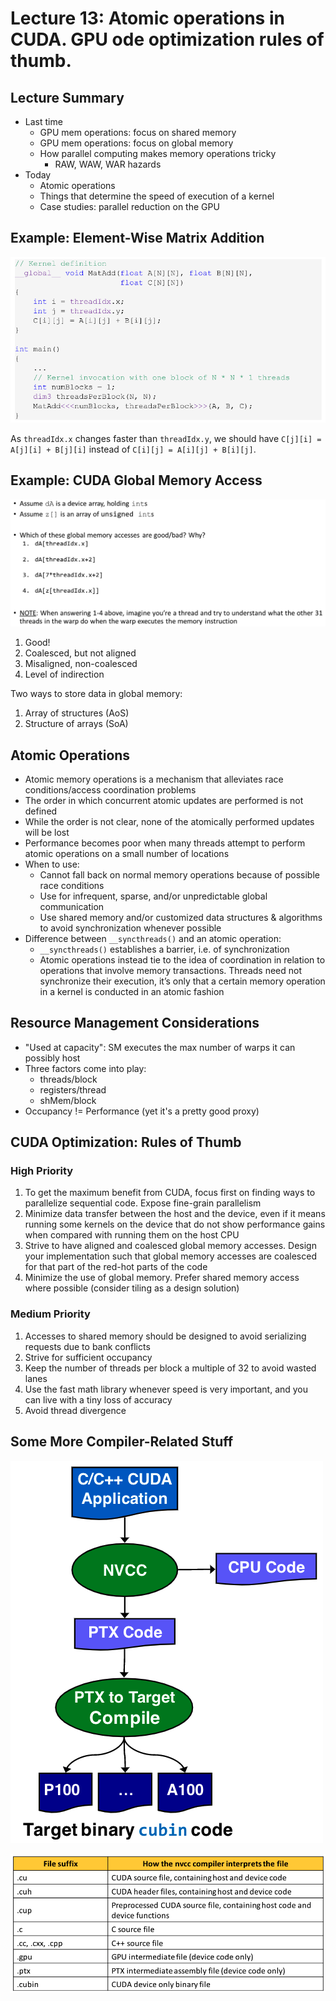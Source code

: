 # Lecture 13: Atomic operations in CUDA. GPU ode optimization rules of thumb.

## Lecture Summary

* Last time
  * GPU mem operations: focus on shared memory
  * GPU mem operations: focus on global memory
  * How parallel computing makes memory operations tricky
    * RAW, WAW, WAR hazards
* Today
  * Atomic operations
  * Things that determine the speed of execution of a kernel
  * Case studies: parallel reduction on the GPU 

## Example: Element-Wise Matrix Addition

![](../../.gitbook/assets/screen-shot-2021-02-22-at-11.17.35-am.png)

As `threadIdx.x` changes faster than `threadIdx.y`, we should have `C[j][i] = A[j][i] + B[j][i]` instead of `C[i][j] = A[i][j] + B[i][j]`.

## Example: CUDA Global Memory Access

![](../../.gitbook/assets/screen-shot-2021-02-22-at-11.19.42-am.png)

1. Good!
2. Coalesced, but not aligned
3. Misaligned, non-coalesced
4. Level of indirection

Two ways to store data in global memory:

1. Array of structures \(AoS\)
2. Structure of arrays \(SoA\)

## Atomic Operations

* Atomic memory operations is a mechanism that alleviates race conditions/access coordination problems
* The order in which concurrent atomic updates are performed is not defined
* While the order is not clear, none of the atomically performed updates will be lost
* Performance becomes poor when many threads attempt to perform atomic operations on a small number of locations
* When to use:
  * Cannot fall back on normal memory operations because of possible race conditions
  * Use for infrequent, sparse, and/or unpredictable global communication
  * Use shared memory and/or customized data structures & algorithms to avoid synchronization whenever possible
* Difference between `__syncthreads()` and an atomic operation:
  * `__syncthreads()` establishes a barrier, i.e. of synchronization
  * Atomic operations instead tie to the idea of coordination in relation to operations that involve memory transactions. Threads need not synchronize their execution, it’s only that a certain memory operation in a kernel is conducted in an atomic fashion

## Resource Management Considerations

* "Used at capacity": SM executes the max number of warps it can possibly host
* Three factors come into play:
  * threads/block
  * registers/thread
  * shMem/block
* Occupancy != Performance \(yet it's a pretty good proxy\)

## CUDA Optimization: Rules of Thumb

### High Priority

1. To get the maximum benefit from CUDA, focus first on finding ways to parallelize sequential code. Expose fine-grain parallelism
2. Minimize data transfer between the host and the device, even if it means running some kernels on the device that do not show performance gains when compared with running them on the host CPU
3. Strive to have aligned and coalesced global memory accesses. Design your implementation such that global memory accesses are coalesced for that part of the red-hot parts of the code
4. Minimize the use of global memory. Prefer shared memory access where possible \(consider tiling as a design solution\)

### Medium Priority

1. Accesses to shared memory should be designed to avoid serializing requests due to bank conflicts
2. Strive for sufficient occupancy
3. Keep the number of threads per block a multiple of 32 to avoid wasted lanes
4. Use the fast math library whenever speed is very important, and you can live with a tiny loss of accuracy
5. Avoid thread divergence

## Some More Compiler-Related Stuff

![Compiling CUDA code with nvcc driver. PTX: Parallel Thread Execution, an ISA that exposes the GPU as a data-parallel computing device. It&apos;s like NVIDIA-specific Assembly.](../../.gitbook/assets/screen-shot-2021-02-22-at-12.10.57-pm.png)

![](../../.gitbook/assets/screen-shot-2021-02-22-at-12.12.36-pm.png)

